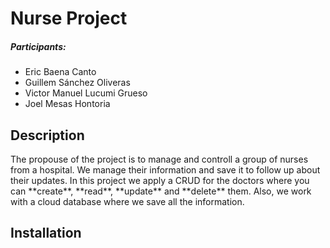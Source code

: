 # Nurse Project  
#####  Participants:
- Eric Baena Canto
- Guillem Sánchez Oliveras
- Victor Manuel Lucumi Grueso
- Joel Mesas Hontoria

## Description
<p>
The propouse of the project is to manage and controll a group of nurses from a hospital. We manage their information and save it to follow up about their updates. In this project we apply a CRUD for the doctors where you can **create**, **read**, **update** and **delete** them. Also, we work with a cloud database where we save all the information.
</p>


## Installation
